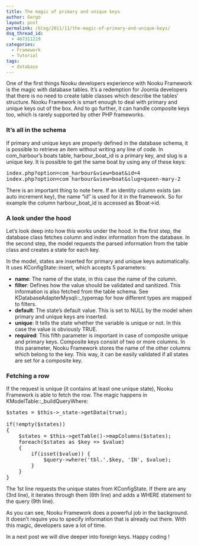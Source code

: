 ```yaml
---
title: The magic of primary and unique keys
author: Gergo
layout: post
permalink: /blog/2011/11/the-magic-of-primary-and-unique-keys/
dsq_thread_id:
  - 467311219
categories:
  - Framework
  - Tutorial
tags:
  - database
---
```

<div>
  One of the first things Nooku developers experience with Nooku Framework is the magic with database tables. It’s a redemption for Joomla developers that there is no need to create table classes which describe the tables’ structure. Nooku Framework is smart enough to deal with primary and unique keys out of the box. And to go further, it can handle composite keys too, which is rarely supported by other PHP frameworks.<br /> <strong> </strong>
</div>

<h3 dir="ltr">
  It’s all in the schema
</h3>

If primary and unique keys are properly defined in the database schema, it is possible to retrieve an item without writing any line of code. In com\_harbour’s boats table, harbour\_boat_id is a primary key, and slug is a unique key. It is possible to get the same boat by using any of these keys:

<pre class="brush: php; toolbar: true;">index.php?option=com_harbour&view=boat&id=4
index.php?option=com_harbour&view=boat&slug=queen-mary-2</pre>

There is an important thing to note here. If an identity column exists (an auto increment key), the name &#8220;id&#8221; is used for it in the framework. So for example the column harbour\_boat\_id is accessed as $boat->id.

<div>
  <h3 dir="ltr">
    A look under the hood
  </h3>
  
  <p>
    Let’s look deep into how this works under the hood. In the first step, the database class fetches column and index information from the database. In the second step, the model requests the parsed information from the table class and creates a state for each key.
  </p>
  
  <p>
    <!--more-->
  </p>
  
  <p>
    In the model, states are inserted for primary and unique keys automatically. It uses KConfigState::insert, which accepts 5 parameters:
  </p>
  
  <ul>
    <li>
      <strong>name</strong>: The name of the state, in this case the name of the column.
    </li>
    <li>
      <strong>filter</strong>: Defines how the value should be validated and sanitized. This information is also fetched from the table schema. See KDatabaseAdapterMysqli::_typemap for how different types are mapped to filters.
    </li>
    <li>
      <strong>default</strong>: The state’s default value. This is set to NULL by the model when primary and unique keys are inserted.
    </li>
    <li>
      <strong>unique</strong>: It tells the state whether the variable is unique or not. In this case the value is obviously TRUE.
    </li>
    <li>
      <strong>required</strong>: This fifth parameter is important in case of composite unique and primary keys. Composite keys consist of two or more columns. In this parameter, Nooku Framework stores the name of the other columns which belong to the key. This way, it can be easily validated if all states are set for a composite key.
    </li>
  </ul>
  
  <h3 dir="ltr">
    Fetching a row
  </h3>
  
  <p>
    If the request is unique (it contains at least one unique state), Nooku Framework is able to fetch the row. The magic happens in KModelTable::_buildQueryWhere:
  </p>
  
  <pre class="brush: php; toolbar: true;">$states = $this-&gt;_state-&gt;getData(true);

if(!empty($states))
{
    $states = $this-&gt;getTable()-&gt;mapColumns($states);
    foreach($states as $key =&gt; $value)
    {
        if(isset($value)) {
            $query-&gt;where('tbl.'.$key, 'IN', $value);
        }
    }
}</pre>
  
  <p>
    The 1st line requests the unique states from KConfigState. If there are any (3rd line), it iterates through them (6th line) and adds a WHERE statement to the query (9th line).
  </p>
  
  <p>
    As you can see, Nooku Framework does a powerful job in the background. It doesn’t require you to specify information that is already out there. With this magic, developers save a lot of time.
  </p>
  
  <p>
    In a next post we will dive deeper into foreign keys. Happy coding !
  </p>
</div>